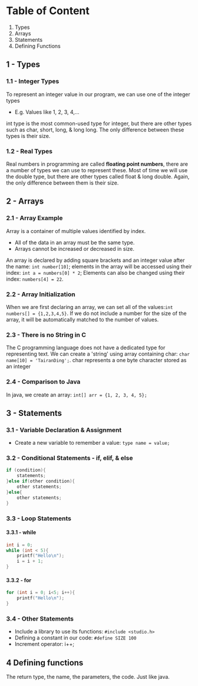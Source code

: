 # Table of Content
1. Types
2. Arrays
3. Statements
4. Defining Functions

## 1 - Types
### 1.1 - Integer Types
To represent an integer value in our program, we can use one of the integer types
- E.g. Values like 1, 2, 3, 4,...

int type is the most common-used type for integer, but there are other types such as char, short, long, & long long. The only difference between these types is their size.

### 1.2 - Real Types
Real numbers in programming are called **floating point numbers**, there are a number of types we can use to represent these. Most of time we will use the double type, but there are other types called float & long double. Again, the only difference between them is their size.

## 2 - Arrays
### 2.1 - Array Example
Array is a container of multiple values identified by index.

- All of the data in an array must be the same type.
- Arrays cannot be increased or decreased in size.

An array is declared by adding square brackets and an integer value after the name: `int number[10]`; elements in the array will be accessed using their index: `int a = numbers[0] * 2`; Elements can also be changed using their index: `numbers[4] = 22`.

### 2.2 - Array Initialization
When we are first declaring an array, we can set all of the values:`int numbers[] = {1,2,3,4,5}`. If we do not include a number for the size of the array, it will be automatically matched to the number of values.

### 2.3 - There is no String in C
The C programming language does not have a dedicated type for representing text. We can create a 'string' using array containing char: `char name[10] = 'TairanDing';`. char represents a one byte character stored as an integer
### 2.4 - Comparison to Java
In java, we create an array: `int[] arr = {1, 2, 3, 4, 5};`

## 3 - Statements
### 3.1 - Variable Declaration & Assignment
- Create a new variable to remember a value: `type name = value;`
### 3.2 - Conditional Statements - if, elif, & else
```C
if (condition){
    statements;
}else if(other condition){
    other statements;
}else{
    other statements;
}
```
### 3.3 - Loop Statements

#### 3.3.1 - while
```C
int i = 0;
while (int < 5){
    printf("Hello\n");
    i = i + 1;
}
```

#### 3.3.2 - for
```C
for (int i = 0; i<5; i++){
    printf("Hello\n");
}
```

### 3.4 - Other Statements
- Include a library to use its functions: `#include <studio.h>`
- Defining a constant in our code: `#define SIZE 100`
- Increment operator: i++;

## 4 Defining functions
The return type, the name, the parameters, the code. Just like java.